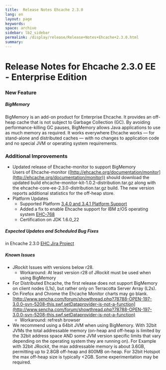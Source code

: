 ```yaml
---
title:  Release Notes Ehcache 2.3.0  
lang: en
layout: page
keywords:
space: archive
sidebar: lb2_sidebar
permalink: /display/release/Release+Notes+Ehcache+2.3.0.html
summary:
---
```


Release Notes for Ehcache 2.3.0 EE - Enterprise Edition
=======================================================

### New Feature

##### BigMemory

BigMemory is an add-on product for Enterprise Ehcache. It provides an off-heap cache that is not subject to Garbage Collection (GC). By avoiding performance-killing GC pauses, BigMemory allows Java applications to use as much memory as required. It works everywhere Ehcache works — for stand-alone and distributed caches — with no changes to application code and no special JVM or operating system requirements.

### Additional Improvements

*   Updated release of Ehcache-monitor to support BigMemory  
    Users of Ehcache-monitor ([http://ehcache.org/documentation/monitor](http://ehcache.org/documentation/monitor)) should download the updated build ehcache-monitor-kit-1.0.2-distribution.tar.gz along with the ehcache-core-ee-2.3.0-distribution.tar.gz build. The new version reports additional statistics for the off-heap store.
*   Platform Updates
    *   Supported Platform [3.4.0 and 3.4.1 Platform Support](3.4.0+and+3.4.1+Platform+Support)
    *   Added a fix to enable Ehcache support for IBM z/OS operating system [EHC-768](https://jira.terracotta.org/jira/browse/EHC-768)
    *   Certification on JDK 1.6.0\_22

##### Expected Updates and Scheduled Bug Fixes

in Ehcache 2.3.0 [EHC Jira Project](https://jira.terracotta.org/jira/browse/EHC#selectedTab=com.atlassian.jira.plugin.system.project%3Achangelog-panel)

##### Known Issues

*   JRockit Issues with versions below r28.
    *   Workaround: At least version r28 of JRockit must be used when using BigMemory
*   For Distributed Ehcache, the first release does not support BigMemory on client nodes (L1s), but rather only on Terracotta Server Array (L2s).
*   On Firefox and Chrome the Ehcache Monitor charts may go blank. [http://www.sencha.com/forum/showthread.php?78788-OPEN-197-3.0.0-svn-5208-this.swf.setDataprovider-is-not-a-function](http://www.sencha.com/forum/showthread.php?78788-OPEN-197-3.0.0-svn-5208-this.swf.setDataprovider-is-not-a-function)
    *   Workaround: refresh browser
*   We recommend using a 64bit JVM when using BigMemory. With 32bit JVMs the total addressable memory (on-heap and off-heap is limited by the 32bit address space AND some JVM version specific limits that vary depending on the operating system they are running on). For Example with 32bit JRockit, the max addressable memory is about 3.6GB, permitting up to 2.8GB off-heap and 800MB on-heap. For 32bit Hotspot the max off-heap size is typically <2GB. Some experimentation may be required.


